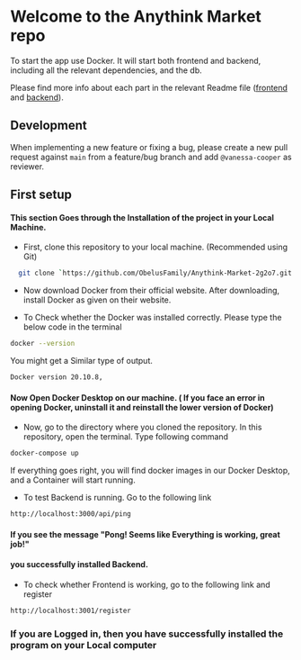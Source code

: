# Welcome to the Anythink Market repo

To start the app use Docker. It will start both frontend and backend, including all the relevant dependencies, and the db.

Please find more info about each part in the relevant Readme file ([frontend](frontend/readme.md) and [backend](backend/README.md)).

## Development

When implementing a new feature or fixing a bug, please create a new pull request against `main` from a feature/bug branch and add `@vanessa-cooper` as reviewer.

## First setup

#### This section Goes through the Installation of the project in your Local Machine.

* First, clone this repository to your local machine. (Recommended using Git)

```bash
  git clone `https://github.com/ObelusFamily/Anythink-Market-2g2o7.git
```

* Now download Docker from their official website. After downloading, install Docker as given on their website.

 * To Check whether the Docker was installed correctly. Please type the below code in the terminal
```bash
docker --version
```
You might get a Similar type of output.
```bash
Docker version 20.10.8,
```
#### Now Open Docker Desktop on our machine. ( If you face an error in opening Docker, uninstall it and reinstall the lower version of Docker)

* Now, go to the directory where you cloned the repository. In this repository, open the terminal. Type following command

```bash
docker-compose up
```
If everything goes right, you will find docker images in our Docker Desktop, and a Container will start running.

* To test Backend is running. Go to the following link

```bash
http://localhost:3000/api/ping
```
#### If you see the message  "Pong! Seems like Everything is working, great job!" 
#### you successfully installed Backend.

* To check whether Frontend is working, go to the following link and register

```bash
http://localhost:3001/register
```
### If you  are Logged in, then you have successfully installed the program on your Local computer
